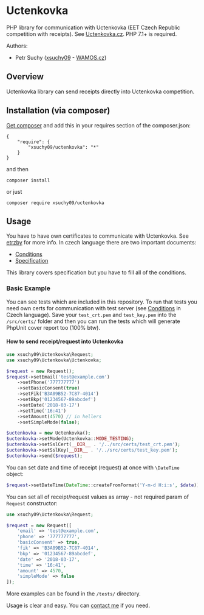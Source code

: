 # Uctenkovka

PHP library for communication with Uctenkovka (EET Czech Republic competition with receipts). See [Uctenkovka.cz](https://www.uctenkovka.cz/).
PHP 7.1+ is required.

Authors:
 - Petr Suchy ([xsuchy09](mailto:suchy@wamos.cz?subject=GitHub%20-%20Uctenkovka) - [WAMOS.cz](https://www.wamos.cz))

## Overview

Uctenkovka library can send receipts directly into Uctenkovka competition.

## Installation (via composer)

[Get composer](http://getcomposer.org/doc/00-intro.md) and add this in your requires section of the composer.json:

```
{
    "require": {
        "xsuchy09/uctenkovka": "*"
    }
}
```

and then

```
composer install
```

or just
```
composer require xsuchy09/uctenkovka
```

## Usage

You have to have own certificates to communicate with Uctenkovka. See [etrzby](https://www.etrzby.cz/) for more info. In czech language there are two important documents:
- [Conditions](http://www.etrzby.cz/assets/cs/prilohy/Uctenkovka-3rd-party-API_podrobnosti-a-podminky-napojeni.pdf)
- [Specification](http://www.etrzby.cz/assets/cs/prilohy/Uctenkovka-3rd-party-API_technicka-specifikace.PDF)

This library covers specification but you have to fill all of the conditions.  

### Basic Example

You can see tests which are included in this repository. To run that tests you need own certs for communication with test server (see [Conditions](http://www.etrzby.cz/assets/cs/prilohy/Uctenkovka-3rd-party-API_podrobnosti-a-podminky-napojeni.pdf) in Czech language). Save your `test_crt.pem` and `test_key.pem` into the `/src/certs/` folder and then you can run the tests which will generate PhpUnit cover report too (100% btw).

#### How to send receipt/request into Uctenkovka

```php
use xsuchy09\Uctenkovka\Request;
use xsuchy09\Uctenkovka\Uctenkovka;

$request = new Request();
$request->setEmail('test@example.com')
	->setPhone('777777777')
	->setBasicConsent(true)
	->setFik('B3A09B52-7C87-4014')
	->setBkp('01234567-89abcdef')
	->setDate('2018-03-17')
	->setTime('16:41')
	->setAmount(4570) // in hellers
	->setSimpleMode(false);

$uctenkovka = new Uctenkovka();
$uctenkovka->setMode(Uctenkovka::MODE_TESTING);
$uctenkovka->setSslCert(__DIR__ . '/../src/certs/test_crt.pem');
$uctenkovka->setSslKey(__DIR__ . '/../src/certs/test_key.pem');
$uctenkovka->send($request);
```

You can set date and time of receipt (request) at once with `\DateTime` object:
```php
$request->setDateTime(DateTime::createFromFormat('Y-m-d H:i:s', $date)); // seconds are optional
```

You can set all of receipt/request values as array - not required param of `Request` constructor:
```php
use xsuchy09\Uctenkovka\Request;

$request = new Request([
    'email' => 'test@example.com',
    'phone' => '777777777',
    'basicConsent' => true,
    'fik' => 'B3A09B52-7C87-4014',
    'bkp' => '01234567-89abcdef',
    'date' => '2018-03-17',
    'time' => '16:41',
    'amount' => 4570,
    'simpleMode' => false
]);
```

More examples can be found in the `/tests/` directory.

Usage is clear and easy. You can [contact me](mailto:suchy@wamos.cz?subject=GitHub%20-%20Uctenkovka) if you need. 
